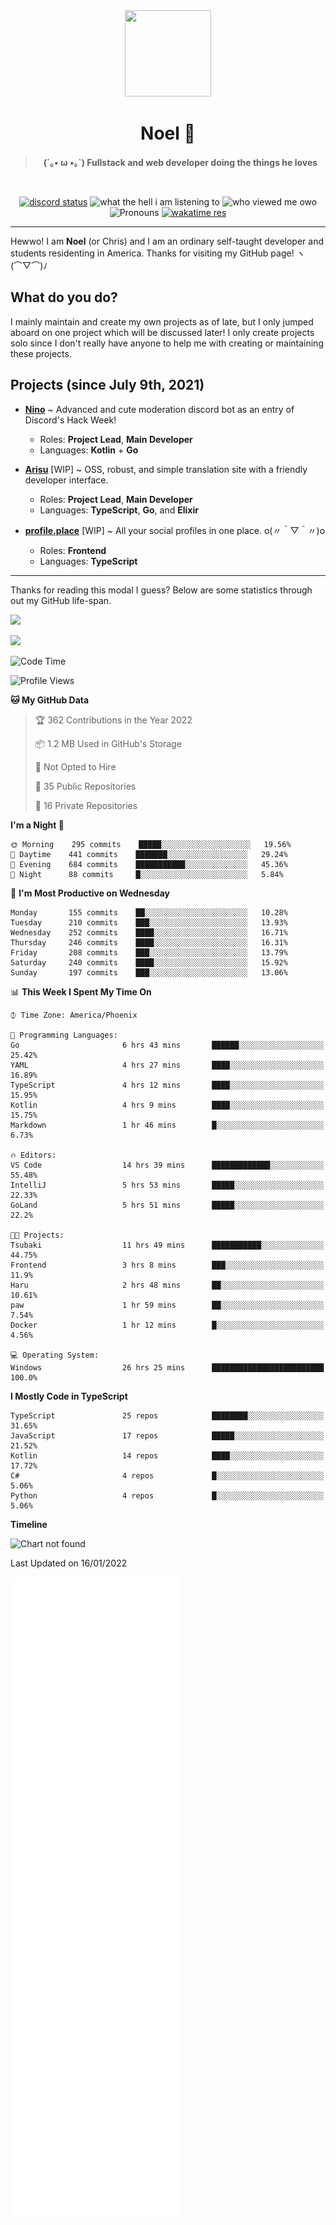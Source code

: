 <div align='center'>
  <div align='center'>
    <img
      src='https://cdn.floofy.dev/art/icons/icon_cinnamonserval.png'
      width='138'
      height='138'
    />
  </div>
  <h1>Noel 🐾</h1>
  <blockquote><strong>(´｡• ω •｡`) Fullstack and web developer doing the things he loves</strong></blockquote>

  <br />

  <a href='https://discord.com/users/280158289667555328' target='_blank'><img alt="discord status" src="https://dev.discordprofiles.me/badge/status/280158289667555328" /></a>
  <img alt="what the hell i am listening to" src="https://dev.discordprofiles.me/badge/spotify/280158289667555328" />
  <img alt="who viewed me owo" src="https://komarev.com/ghpvc/?username=auguwu" />
  <img alt='Pronouns' src='https://img.shields.io/endpoint?url=https://pronoundb.org/shields/6004d014406af11e4593a013' />
  <a href="https://wakatime.com/@auguwu" target='_blank'>
    <img alt='wakatime res' src='https://wakatime.com/badge/user/89736485-42ec-4c0f-a2f3-481db74514dc.svg' />
  </a>
</div>

<hr />

Hewwo! I am **Noel** (or Chris) and I am an ordinary self-taught developer and students residenting in America. Thanks for visiting my GitHub page! ヽ(⌒▽⌒)ﾉ

## What do you do?
I mainly maintain and create my own projects as of late, but I only jumped aboard on one project which will be discussed later! I only create projects
solo since I don't really have anyone to help me with creating or maintaining these projects.

## Projects (since July 9th, 2021)
- [**Nino**](https://nino.sh) ~ Advanced and cute moderation discord bot as an entry of Discord's Hack Week!
  - Roles: **Project Lead**, **Main Developer**
  - Languages: **Kotlin** + **Go**

- [**Arisu**](https://arisu.land) [WIP] ~ OSS, robust, and simple translation site with a friendly developer interface.
  - Roles: **Project Lead**, **Main Developer**
  - Languages: **TypeScript**, **Go**, and **Elixir**

- [**profile.place**](https://profile.place) [WIP] ~ All your social profiles in one place. o(〃＾▽＾〃)o
  - Roles: **Frontend**
  - Languages: **TypeScript**

---

Thanks for reading this modal I guess? Below are some statistics through out my GitHub life-span.

![](https://github-readme-stats.vercel.app/api?username=auguwu&count_private=true&show_icons=true&theme=gruvbox)

![](https://github-readme-stats.vercel.app/api/top-langs/?username=auguwu&layout=compact&theme=gruvbox)

<!--START_SECTION:waka-->
![Code Time](http://img.shields.io/badge/Code%20Time-2%2C636%20hrs%2046%20mins-blue)

![Profile Views](http://img.shields.io/badge/Profile%20Views-2-blue)

**🐱 My GitHub Data** 

> 🏆 362 Contributions in the Year 2022
 > 
> 📦 1.2 MB Used in GitHub's Storage 
 > 
> 🚫 Not Opted to Hire
 > 
> 📜 35 Public Repositories 
 > 
> 🔑 16 Private Repositories  
 > 
**I'm a Night 🦉** 

```text
🌞 Morning    295 commits    █████░░░░░░░░░░░░░░░░░░░░   19.56% 
🌆 Daytime    441 commits    ███████░░░░░░░░░░░░░░░░░░   29.24% 
🌃 Evening    684 commits    ███████████░░░░░░░░░░░░░░   45.36% 
🌙 Night      88 commits     █░░░░░░░░░░░░░░░░░░░░░░░░   5.84%

```
📅 **I'm Most Productive on Wednesday** 

```text
Monday       155 commits    ██░░░░░░░░░░░░░░░░░░░░░░░   10.28% 
Tuesday      210 commits    ███░░░░░░░░░░░░░░░░░░░░░░   13.93% 
Wednesday    252 commits    ████░░░░░░░░░░░░░░░░░░░░░   16.71% 
Thursday     246 commits    ████░░░░░░░░░░░░░░░░░░░░░   16.31% 
Friday       208 commits    ███░░░░░░░░░░░░░░░░░░░░░░   13.79% 
Saturday     240 commits    ████░░░░░░░░░░░░░░░░░░░░░   15.92% 
Sunday       197 commits    ███░░░░░░░░░░░░░░░░░░░░░░   13.06%

```


📊 **This Week I Spent My Time On** 

```text
⌚︎ Time Zone: America/Phoenix

💬 Programming Languages: 
Go                       6 hrs 43 mins       ██████░░░░░░░░░░░░░░░░░░░   25.42% 
YAML                     4 hrs 27 mins       ████░░░░░░░░░░░░░░░░░░░░░   16.89% 
TypeScript               4 hrs 12 mins       ████░░░░░░░░░░░░░░░░░░░░░   15.95% 
Kotlin                   4 hrs 9 mins        ████░░░░░░░░░░░░░░░░░░░░░   15.75% 
Markdown                 1 hr 46 mins        █░░░░░░░░░░░░░░░░░░░░░░░░   6.73%

🔥 Editors: 
VS Code                  14 hrs 39 mins      █████████████░░░░░░░░░░░░   55.48% 
IntelliJ                 5 hrs 53 mins       █████░░░░░░░░░░░░░░░░░░░░   22.33% 
GoLand                   5 hrs 51 mins       █████░░░░░░░░░░░░░░░░░░░░   22.2%

🐱‍💻 Projects: 
Tsubaki                  11 hrs 49 mins      ███████████░░░░░░░░░░░░░░   44.75% 
Frontend                 3 hrs 8 mins        ███░░░░░░░░░░░░░░░░░░░░░░   11.9% 
Haru                     2 hrs 48 mins       ██░░░░░░░░░░░░░░░░░░░░░░░   10.61% 
paw                      1 hr 59 mins        ██░░░░░░░░░░░░░░░░░░░░░░░   7.54% 
Docker                   1 hr 12 mins        █░░░░░░░░░░░░░░░░░░░░░░░░   4.56%

💻 Operating System: 
Windows                  26 hrs 25 mins      █████████████████████████   100.0%

```

**I Mostly Code in TypeScript** 

```text
TypeScript               25 repos            ████████░░░░░░░░░░░░░░░░░   31.65% 
JavaScript               17 repos            █████░░░░░░░░░░░░░░░░░░░░   21.52% 
Kotlin                   14 repos            ████░░░░░░░░░░░░░░░░░░░░░   17.72% 
C#                       4 repos             █░░░░░░░░░░░░░░░░░░░░░░░░   5.06% 
Python                   4 repos             █░░░░░░░░░░░░░░░░░░░░░░░░   5.06%

```


**Timeline**

![Chart not found](https://raw.githubusercontent.com/auguwu/auguwu/master/charts/bar_graph.png) 


 Last Updated on 16/01/2022
<!--END_SECTION:waka-->

![](./github-metrics.svg)

